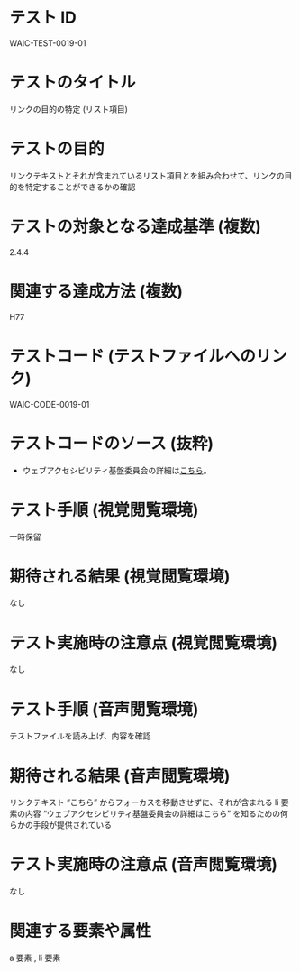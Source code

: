 

# テスト ID
WAIC-TEST-0019-01

# テストのタイトル
リンクの目的の特定 (リスト項目)

# テストの目的
リンクテキストとそれが含まれているリスト項目とを組み合わせて、リンクの目的を特定することができるかの確認

# テストの対象となる達成基準 (複数)
2.4.4

# 関連する達成方法 (複数)
H77

# テストコード (テストファイルへのリンク)
WAIC-CODE-0019-01

# テストコードのソース (抜粋)
<div>
<ul>
<li>ウェブアクセシビリティ基盤委員会の詳細は<a href="http://waic.jp/">こちら</a>。</li>
</ul>
</div>

# テスト手順 (視覚閲覧環境)
一時保留

# 期待される結果 (視覚閲覧環境)
なし

# テスト実施時の注意点 (視覚閲覧環境)
なし

# テスト手順 (音声閲覧環境)
テストファイルを読み上げ、内容を確認

# 期待される結果 (音声閲覧環境)
リンクテキスト “こちら” からフォーカスを移動させずに、それが含まれる li 要素の内容 “ウェブアクセシビリティ基盤委員会の詳細はこちら” を知るための何らかの手段が提供されている

# テスト実施時の注意点 (音声閲覧環境)
なし

# 関連する要素や属性
a 要素 , li 要素


